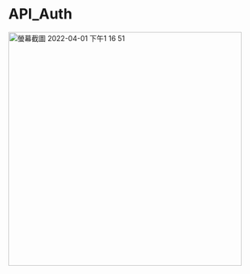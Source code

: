# API_Auth

<img width="464" alt="螢幕截圖 2022-04-01 下午1 16 51" src="https://user-images.githubusercontent.com/85872659/161200747-c98a7728-b5d2-418a-bb2b-56fb55182692.png">
